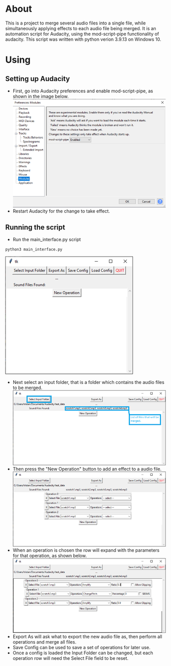 # About
This is a project to merge several audio files into a single file, while simultaneously applying effects to each audio file being merged. It is an automation script for Audacity, using the mod-script-pipe functionality of audacity. This script was written with python verion 3.9.13 on Windows 10.

# Using
## Setting up Audacity
* First, go into Audacity preferences and enable mod-script-pipe, as shown in the image below.
![setup-audacity](https://github.com/trisdav/AudioBulkMerge/blob/initial/documentation/audacity-settings.PNG)
* Restart Audacity for the change to take effect.
## Running the script
* Run the main_interface.py script
```bash
python3 main_interface.py
```

![empty-project](https://github.com/trisdav/AudioBulkMerge/blob/initial/documentation/empty-project.PNG)
* Next select an input folder, that is a folder which contains the audio files to be merged.
![select-input-folder](https://github.com/trisdav/AudioBulkMerge/blob/initial/documentation/select-input-folder.png)
* Then press the "New Operation" button to add an effect to a audio file.
![operations-added](https://github.com/trisdav/AudioBulkMerge/blob/initial/documentation/operations-added.PNG)
* When an operation is chosen the row will expand with the parameters for that operation, as shown below.
![operations-set](https://github.com/trisdav/AudioBulkMerge/blob/initial/documentation/operations-set.PNG)
* Export As will ask what to export the new audio file as, then perform all operations and merge all files.
* Save Config can be used to save a set of operations for later use.
* Once a config is loaded the Input Folder can be changed, but each operation row will need the Select File field to be reset.
